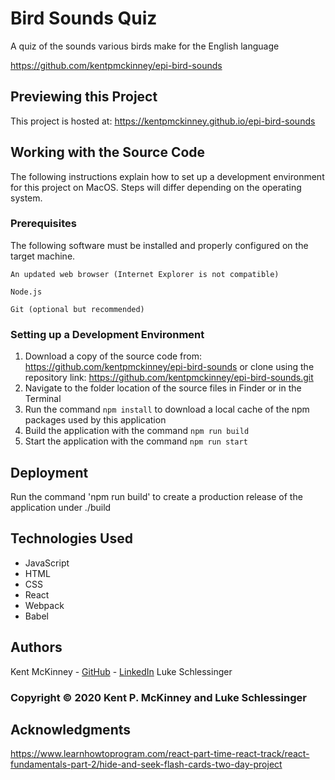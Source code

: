 <!-- Category: Epicodus;React;HTML/CSS/JS -->
# Bird Sounds Quiz

A quiz of the sounds various birds make for the English language

https://github.com/kentpmckinney/epi-bird-sounds

## Previewing this Project

This project is hosted at: https://kentpmckinney.github.io/epi-bird-sounds

## Working with the Source Code

The following instructions explain how to set up a development environment for this project on MacOS. Steps will differ depending on the operating system.

### Prerequisites

The following software must be installed and properly configured on the target machine. 

```
An updated web browser (Internet Explorer is not compatible)
```
```
Node.js
```
```
Git (optional but recommended)
```

### Setting up a Development Environment

1. Download a copy of the source code from: https://github.com/kentpmckinney/epi-bird-sounds
   or clone using the repository link: https://github.com/kentpmckinney/epi-bird-sounds.git
2. Navigate to the folder location of the source files in Finder or in the Terminal
3. Run the command `npm install` to download a local cache of the npm packages used by this application
4. Build the application with the command `npm run build`
5. Start the application with the command `npm run start`

## Deployment

Run the command 'npm run build' to create a production release of the application under ./build

## Technologies Used

* JavaScript
* HTML
* CSS
* React
* Webpack
* Babel

## Authors

Kent McKinney - [GitHub](https://github.com/kentpmckinney) - [LinkedIn](https://www.linkedin.com/in/kentpmckinney/)
Luke Schlessinger

### Copyright &copy; 2020 Kent P. McKinney and Luke Schlessinger

## Acknowledgments

https://www.learnhowtoprogram.com/react-part-time-react-track/react-fundamentals-part-2/hide-and-seek-flash-cards-two-day-project